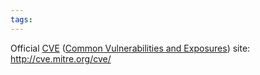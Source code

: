```yaml
---
tags: 
---
```


Official [CVE](/wiki/CVE) ([Common Vulnerabilities and Exposures](/wiki/Common_Vulnerabilities_and_Exposures)) site: <http://cve.mitre.org/cve/>
